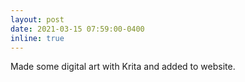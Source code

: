 ```yaml
---
layout: post
date: 2021-03-15 07:59:00-0400
inline: true
---
```


Made some digital art with Krita and added to website.
